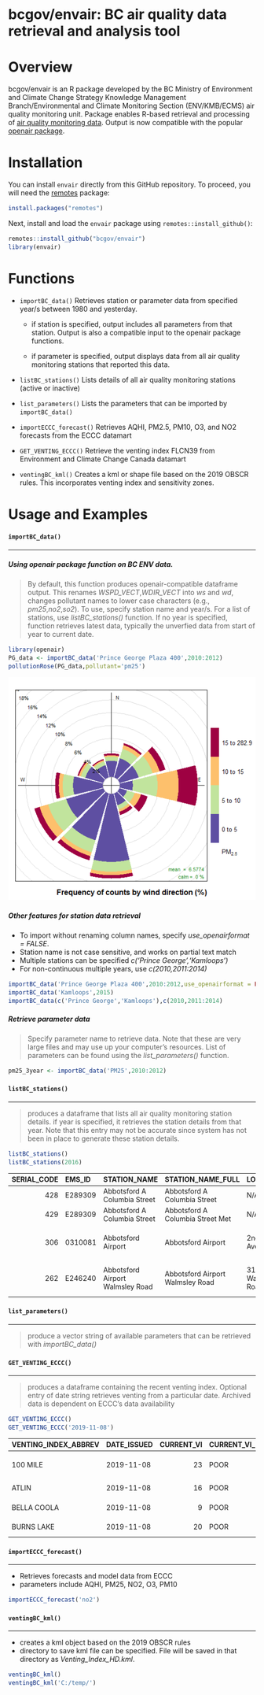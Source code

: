 
<!-- Edit the README.Rmd only!!! The README.md is generated automatically from README.Rmd. -->

# bcgov/envair: BC air quality data retrieval and analysis tool

# Overview

bcgov/envair is an R package developed by the BC Ministry of Environment
and Climate Change Strategy Knowledge Management Branch/Environmental
and Climate Monitoring Section (ENV/KMB/ECMS) air quality monitoring
unit. Package enables R-based retrieval and processing of [air quality
monitoring data](https://envistaweb.env.gov.bc.ca/). Output is now
compatible with the popular [openair
package](https://cran.r-project.org/web/packages/openair/openair.pdf).

# Installation

You can install `envair` directly from this GitHub repository. To
proceed, you will need the
[remotes](https://cran.r-project.org/package=remotes) package:

``` r
install.packages("remotes")
```

Next, install and load the `envair` package using
`remotes::install_github()`:

``` r
remotes::install_github("bcgov/envair")
library(envair)
```

# Functions

  - `importBC_data()` Retrieves station or parameter data from specified
    year/s between 1980 and yesterday.
    
      - if station is specified, output includes all parameters from
        that station. Output is also a compatible input to the openair
        package functions.
    
      - if parameter is specified, output displays data from all air
        quality monitoring stations that reported this data.

  - `listBC_stations()` Lists details of all air quality monitoring
    stations (active or inactive)

  - `list_parameters()` Lists the parameters that can be imported by
    `importBC_data()`

  - `importECCC_forecast()` Retrieves AQHI, PM2.5, PM10, O3, and NO2
    forecasts from the ECCC datamart

  - `GET_VENTING_ECCC()` Retrieve the venting index FLCN39 from
    Environment and Climate Change Canada datamart

  - `ventingBC_kml()` Creates a kml or shape file based on the 2019
    OBSCR rules. This incorporates venting index and sensitivity zones.

# Usage and Examples

#### `importBC_data()`

-----

##### Using *openair* package function on BC ENV data.

> By default, this function produces openair-compatible dataframe
> output. This renames *WSPD\_VECT*,*WDIR\_VECT* into *ws* and *wd*,
> changes pollutant names to lower case characters (e.g.,
> *pm25*,*no2*,*so2*). To use, specify station name and year/s. For a
> list of stations, use *listBC\_stations()* function. If no year is
> specified, function retrieves latest data, typically the unverfied
> data from start of year to current date.

``` r
library(openair)
PG_data <- importBC_data('Prince George Plaza 400',2010:2012)
pollutionRose(PG_data,pollutant='pm25')
```

![](importBC_data.png)<!-- -->

##### Other features for station data retrieval

  - To import without renaming column names, specify *use\_openairformat
    = FALSE*.
  - Station name is not case sensitive, and works on partial text match
  - Multiple stations can be specified *c(‘Prince George’,‘Kamloops’)*
  - For non-continuous multiple years, use
*c(2010,2011:2014)*

<!-- end list -->

``` r
importBC_data('Prince George Plaza 400',2010:2012,use_openairformat = FALSE)
importBC_data('Kamloops',2015)
importBC_data(c('Prince George','Kamloops'),c(2010,2011:2014)
```

##### Retrieve parameter data

> Specify parameter name to retrieve data. Note that these are very
> large files and may use up your computer’s resources. List of
> parameters can be found using the *list\_parameters()* function.

``` r
pm25_3year <- importBC_data('PM25',2010:2012)
```

#### `listBC_stations()`

-----

> produces a dataframe that lists all air quality monitoring station
> details. if year is specified, it retrieves the station details from
> that year. Note that this entry may not be accurate since system has
> not been in place to generate these station details.

``` r
listBC_stations()
listBC_stations(2016)
```

| SERIAL\_CODE | EMS\_ID | STATION\_NAME                    | STATION\_NAME\_FULL              | LOCATION            | CITY       | CATEGORY                        | STATION\_ENVIRONMENT | STATION\_OWNER | DATE\_ESTABLISHED    | NOTES                       | LATITUDE | LONGITUDE  | HEIGHT.m. | STATUS   | CGNDB |
| -----------: | :------ | :------------------------------- | :------------------------------- | :------------------ | :--------- | :------------------------------ | :------------------- | :------------- | :------------------- | :-------------------------- | :------- | :--------- | --------: | :------- | :---- |
|          428 | E289309 | Abbotsford A Columbia Street     | Abbotsford A Columbia Street     | N/A                 | Abbotsford | METRO VANCOUVER                 | N/A                  | MVRD           | 7/25/2012            | GVRD T045                   | 49.0215  | \-122.3266 |        65 | ACTIVE   | N/A   |
|          429 | E289309 | Abbotsford A Columbia Street     | Abbotsford A Columbia Street Met | N/A                 | Abbotsford | METRO VANCOUVER                 | N/A                  | MVRD           | 7/25/2012 6:28:41 AM | GVRD T045                   | 49.0215  | \-122.3266 |        65 | ACTIVE   | N/A   |
|          306 | 0310081 | Abbotsford Airport               | Abbotsford Airport               | 2nd Avenue          | Abbotsford | NON OPERATIONAL                 | Commercial           | MVRD           | 1/7/1978             | GVRD T011;Closed 1994-04-28 | 49.0306  | \-122.3761 |        40 | INACTIVE | N/A   |
|          262 | E246240 | Abbotsford Airport Walmsley Road | Abbotsford Airport Walmsley Road | 31790 Walmsley Road | Aldergrove | METRO VANCOUVER NON OPERATIONAL | Commercial           | MVRD           | 5/1/2001             | GVRD T034                   | 49.0235  | \-122.3430 |        65 | INACTIVE | N/A   |

#### `list_parameters()`

-----

> produce a vector string of available parameters that can be retrieved
> with *importBC\_data()*

#### `GET_VENTING_ECCC()`

-----

> produces a dataframe containing the recent venting index. Optional
> entry of date string retrieves venting from a particular date.
> Archived data is dependent on ECCC’s data availability

``` r
GET_VENTING_ECCC()
GET_VENTING_ECCC('2019-11-08')
```

| VENTING\_INDEX\_ABBREV | DATE\_ISSUED | CURRENT\_VI | CURRENT\_VI\_DESC | CURRENT\_WSPD | CURRENT\_MIX\_HEIGHT | TODAY\_VI | TODAY\_VI\_DESC | TODAY\_WSPD | TODAY\_MIX\_HEIGHT | TOMORROW\_VI | TOMORROW\_VI\_DESC | TOMORROW\_WSPD | TOMORROW\_MIX\_HEIGHT | NAME           | REGION           |      LAT |       LONG |
| :--------------------- | :----------- | ----------: | :---------------- | ------------: | -------------------: | --------: | :-------------- | ----------: | -----------------: | -----------: | :----------------- | -------------: | --------------------: | :------------- | :--------------- | -------: | ---------: |
| 100 MILE               | 2019-11-08   |          23 | POOR              |            20 |                 1072 |        21 | POOR            |          23 |               1040 |           23 | POOR               |             11 |                  1183 | 100 Mile House | CENTRAL INTERIOR | 51.63915 | \-121.2945 |
| ATLIN                  | 2019-11-08   |          16 | POOR              |             3 |                 1169 |        36 | FAIR            |          23 |                966 |           34 | FAIR               |             16 |                  1050 | Atlin          | NORTHERN BC      | 59.57000 | \-133.7000 |
| BELLA COOLA            | 2019-11-08   |           9 | POOR              |             5 |                   55 |        16 | POOR            |          14 |                134 |           22 | POOR               |              8 |                   345 | Bella Coola    | COAST            | 52.38000 | \-126.7500 |
| BURNS LAKE             | 2019-11-08   |          20 | POOR              |            17 |                  833 |        26 | POOR            |          16 |                915 |           19 | POOR               |             19 |                   815 | Burns Lake     | CENTRAL INTERIOR | 54.23142 | \-125.7597 |

#### `importECCC_forecast()`

-----

  - Retrieves forecasts and model data from ECCC
  - parameters include AQHI, PM25, NO2, O3, PM10

<!-- end list -->

``` r
importECCC_forecast('no2')
```

#### `ventingBC_kml()`

-----

  - creates a kml object based on the 2019 OBSCR rules
  - directory to save kml file can be specified. File will be saved in
    that directory as *Venting\_Index\_HD.kml*.

<!-- end list -->

``` r
ventingBC_kml()
ventingBC_kml('C:/temp/')
```
